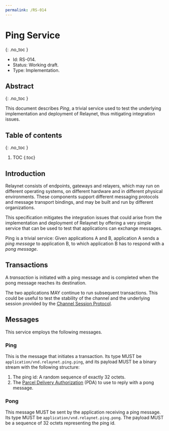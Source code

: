 ```yaml
---
permalink: /RS-014
---
```

# Ping Service
{: .no_toc }

- Id: RS-014.
- Status: Working draft.
- Type: Implementation.

## Abstract
{: .no_toc }

This document describes _Ping_, a trivial service used to test the underlying implementation and deployment of Relaynet, thus mitigating integration issues.

## Table of contents
{: .no_toc }

1. TOC
{:toc}

## Introduction

Relaynet consists of endpoints, gateways and relayers, which may run on different operating systems, on different hardware and in different physical environments. These components support different messaging protocols and message transport bindings, and may be built and run by different organizations.

This specification mitigates the integration issues that could arise from the implementation and deployment of Relaynet by offering a very simple service that can be used to test that applications can exchange messages.

Ping is a trivial service: Given applications A and B, application A sends a _ping message_ to application B, to which application B has to respond with a _pong message_.

## Transactions

A _transaction_ is initiated with a ping message and is completed when the pong message reaches its destination.

The two applications MAY continue to run subsequent transactions. This could be useful to test the stability of the channel and the underlying session provided by the [Channel Session Protocol](rs003-key-agreement.md).

## Messages

This service employs the following messages.

### Ping

This is the message that initiates a transaction. Its type MUST be `application/vnd.relaynet.ping.ping`, and its payload MUST be a binary stream with the following structure:

1. The ping id: A random sequence of exactly 32 octets.
1. The [Parcel Delivery Authorization](rs002-pki.md#parcel-delivery-authorization-pda) (PDA) to use to reply with a pong message.

### Pong

This message MUST be sent by the application receiving a ping message. Its type MUST be `application/vnd.relaynet.ping.pong`. The payload MUST be a sequence of 32 octets representing the ping id.
